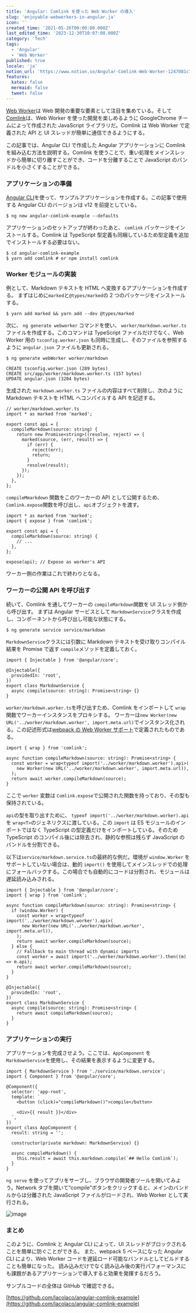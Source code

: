 ```yaml
---
title: 'Angular: Comlink を使った Web Worker の導入'
slug: 'enjoyable-webworkers-in-angular.ja'
icon: ''
created_time: '2021-05-26T00:00:00.000Z'
last_edited_time: '2023-12-30T10:07:00.000Z'
category: 'Tech'
tags:
  - 'Angular'
  - 'Web Worker'
published: true
locale: 'ja'
notion_url: 'https://www.notion.so/Angular-Comlink-Web-Worker-1247081c70a74563886a056d3778a33f'
features:
  katex: false
  mermaid: false
  tweet: false
---
```


[Web Worker](https://developer.mozilla.org/ja/docs/Web/API/Web_Workers_API/Using_web_workers)は Web 開発の重要な要素として注目を集めている。そして[Comlink](https://github.com/GoogleChromeLabs/comlink)は、Web Worker を使った開発を楽しめるように GoogleChrome チームによって作成された JavaScript ライブラリだ。Comlink は Web Worker で定義された API と UI スレッドが簡単に通信できるようにする。

この記事では、Angular CLI で作成した Angular アプリケーションに Comlink を組み込む方法を説明する。Comlink を使うことで、重い処理をメインスレッドから簡単に切り離すことができ、コードを分離することで JavaScript のバンドルを小さくすることができる。

### アプリケーションの準備

[Angular CLI](https://angular.jp/guide/quickstart#install-cli)を使って、サンプルアプリケーションを作成する。この記事で使用する Angular CLI のバージョンは v12 を前提としている。

```
$ ng new angular-comlink-example --defaults
```

アプリケーションのセットアップが終わったあと、 `comlink` パッケージをインストールする。Comlink は TypeScript 型定義も同梱しているため型定義を追加でインストールする必要はない。

```
$ cd angular-comlink-example
$ yarn add comlink # or npm install comlink
```

### Worker モジュールの実装

例として、Markdown テキストを HTML へ変換するアプリケーションを作成する。 まずはじめに`marked`と`@types/marked`の 2 つのパッケージをインストールする。

```
$ yarn add marked && yarn add --dev @types/marked
```

次に、 `ng generate webworker` コマンドを使い、 `worker/markdown.worker.ts` ファイルを作成する。このコマンドは TypeScript ファイルだけでなく、Web Worker 用の `tsconfig.worker.json` も同時に生成し、そのファイルを参照するように `angular.json` ファイルも更新される。

```
$ ng generate webWorker worker/markdown

CREATE tsconfig.worker.json (289 bytes)
CREATE src/app/worker/markdown.worker.ts (157 bytes)
UPDATE angular.json (3204 bytes)
```

生成された `markdown.worker.ts` ファイルの内容はすべて削除し、次のように Markdown テキストを HTML へコンパイルする API を記述する。

```
// worker/markdown.worker.ts
import * as marked from 'marked';

export const api = {
  compileMarkdown(source: string) {
    return new Promise<string>((resolve, reject) => {
      marked(source, (err, result) => {
        if (err) {
          reject(err);
          return;
        }
        resolve(result);
      });
    });
  },
};
```

`compileMmarkdown` 関数をこのワーカーの API として公開するため、`Comlink.expose`関数を呼び出し、`api`オブジェクトを渡す。

```
import * as marked from 'marked';
import { expose } from 'comlink';

export const api = {
  compileMarkdown(source: string) {
    // ...
  },
};

expose(api); // Expose as worker's API
```

ワーカー側の作業はこれで終わりとなる。

### ワーカーの公開 API を呼び出す

続いて、Comlink を通してワーカーの `compileMarkdown`関数を UI スレッド側から呼び出す。 まずは Angular サービスとして `MarkdownService`クラスを作成し、コンポーネントから呼び出し可能な状態にする。

```
$ ng generate service service/markdown
```

`MarkdownService`クラスには引数に Markdown テキストを受け取りコンパイル結果を Promise で返す `compile`メソッドを定義しておく。

```
import { Injectable } from '@angular/core';

@Injectable({
  providedIn: 'root',
})
export class MarkdownService {
  async compile(source: string): Promise<string> {}
}
```

`worker/markdown.worker.ts`を呼び出すため、Comlink をインポートして `wrap`関数でワーカーインスタンスをプロキシする。 ワーカーは`new Worker(new URL('../worker/markdown.worker', import.meta.url)`でインスタンス化される。この記述形式は[webpack の Web Worker サポート](https://webpack.js.org/guides/web-workers/)で定義されたものである。

```
import { wrap } from 'comlink';

async function compileMarkdown(source: string): Promise<string> {
  const worker = wrap<typeof import('../worker/markdown.worker').api>(
    new Worker(new URL('../worker/markdown.worker', import.meta.url)),
  );
  return await worker.compileMarkdown(source);
}
```

ここで `worker` 変数は `Comlink.expose`で公開された関数を持っており、その型も保持されている。

`api`の型を取り出すために、 `typeof import('../worker/markdown.worker).api` を `wrap<T>`のジェネリクスに渡している。この `import` は ES モジュールのインポートではなく TypeScript の型定義だけをインポートしている。そのため TypeScript のコンパイル後には除去され、静的な参照は残らず JavaScript のバンドルを分割できる。

以下は`service/markdown.service.ts`の最終的な例だ。環境が `window.Worker` をサポートしていない場合は、動的 `import()` を使用してメインスレッドでの処理にフォールバックする。この場合でも自動的にコードは分割され、モジュールは遅延読み込みされる。

```
import { Injectable } from '@angular/core';
import { wrap } from 'comlink';

async function compileMarkdown(source: string): Promise<string> {
  if (window.Worker) {
    const worker = wrap<typeof import('../worker/markdown.worker').api>(
      new Worker(new URL('../worker/markdown.worker', import.meta.url)),
    );
    return await worker.compileMarkdown(source);
  } else {
    // Fallback to main thread with dynamic imports
    const worker = await import('../worker/markdown.worker').then((m) => m.api);
    return await worker.compileMarkdown(source);
  }
}

@Injectable({
  providedIn: 'root',
})
export class MarkdownService {
  async compile(source: string): Promise<string> {
    return await compileMarkdown(source);
  }
}
```

### アプリケーションの実行

アプリケーションを完成させよう。ここでは、`AppComponent` を `MarkdownService`を使用し、その結果を表示するように変更する。

```
import { MarkdownService } from './service/markdown.service';
import { Component } from '@angular/core';

@Component({
  selector: 'app-root',
  template: `
    <button (click)="compileMarkdown()">compile</button>

    <div>{{ result }}</div>
  `,
})
export class AppComponent {
  result: string = '';

  constructor(private markdown: MarkdownService) {}

  async compileMarkdown() {
    this.result = await this.markdown.compile(`## Hello Comlink`);
  }
}
```

`ng serve` を使ってアプリをサーブし、ブラウザの開発者ツールを開いてみよう。Network タブを開いて“compile”ボタンをクリックすると、メインのバンドルからは分離された JavaScript ファイルがロードされ、Web Worker として実行される。

![image](/images/enjoyable-webworkers-in-angular.ja/0476d21164731efa00df1ffa37c4b731.gif)

### まとめ

このように、Comlink と Angular CLI によって、UI スレッドがブロックされることを簡単に防ぐことができる。 また、webpack 5 ベースになった Angular CLI により、Web Worker コードを遅延ロード可能なバンドルとしてビルドすることも簡単になった。 読み込みだけでなく読み込み後の実行パフォーマンスにも課題があるアプリケーションで導入すると効果を発揮するだろう。

サンプルコードの全体は GitHub で確認できる。

[https://github.com/lacolaco/angular-comlink-example](https://github.com/lacolaco/angular-comlink-example)
